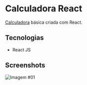 # Calculadora React

[Calculadora](https://santanafelipe98.github.io/calculadora-react) básica criada com React.

## Tecnologias

* React JS

## Screenshots

![Imagem #01](https://i.imgur.com/BeFOj0H.png)
